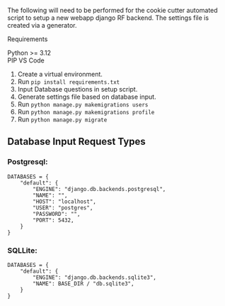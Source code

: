 The following will need to be performed for the cookie cutter automated script to setup a new webapp django RF backend. The settings file is created via a generator. 

Requirements

Python >= 3.12  
PIP
VS Code

1. Create a virtual environment.
2. Run `pip install requirements.txt`
3. Input Database questions in setup script.
4. Generate settings file based on database input.
5. Run `python manage.py makemigrations users`
6. Run `python manage.py makemigrations profile`
7. Run `python manage.py migrate`

## Database Input Request Types

### Postgresql:

```
DATABASES = {
    "default": {
        "ENGINE": "django.db.backends.postgresql",
        "NAME": "",
        "HOST": "localhost",
        "USER": "postgres",
        "PASSWORD": "",
        "PORT": 5432,
    }
}
```

### SQLLite:

```
DATABASES = {
    "default": {
        "ENGINE": "django.db.backends.sqlite3",
        "NAME": BASE_DIR / "db.sqlite3",
    }
}
```

